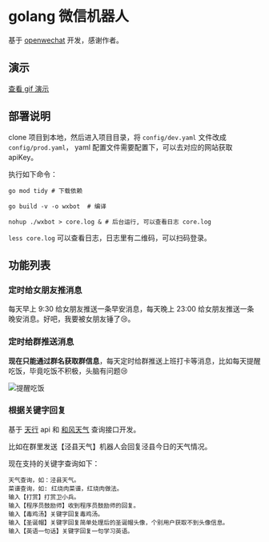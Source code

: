 # golang 微信机器人

基于 [openwechat](https://github.com/eatmoreapple/openwechat) 开发，感谢作者。

## 演示

[查看 gif 演示](https://cdn.xiaobinqt.cn/%E6%BC%94%E7%A4%BA.gif)

## 部署说明

clone 项目到本地，然后进入项目目录，将 `config/dev.yaml` 文件改成 `config/prod.yaml`， yaml 配置文件需要配置下，可以去对应的网站获取 apiKey。

执行如下命令：

```shell
go mod tidy # 下载依赖

go build -v -o wxbot  # 编译

nohup ./wxbot > core.log & # 后台运行, 可以查看日志 core.log
```

`less core.log` 可以查看日志，日志里有二维码，可以扫码登录。

## 功能列表

### 定时给女朋友推消息

每天早上 9:30 给女朋友推送一条早安消息，每天晚上 23:00 给女朋友推送一条晚安消息。好吧，我要被女朋友锤了:cry:。

### 定时给群推送消息

**现在只能通过群名获取群信息**，每天定时给群推送上班打卡等消息，比如每天提醒吃饭，毕竟吃饭不积极，头脑有问题:cry:

![提醒吃饭](https://cdn.xiaobinqt.cn/xiaobinqt.io/20221119/2896b9de50fd40c8bb08a636396fa104.jpg?imageView2/0/q/75|watermark/2/text/eGlhb2JpbnF0/font/dmlqYXlh/fontsize/1000/fill/IzVDNUI1Qg==/dissolve/52/gravity/SouthEast/dx/15/dy/15 '提醒吃饭')

### 根据关键字回复

基于 [天行](https://www.tianapi.com/) api 和 [和风天气](https://console.qweather.com/#/console?lang=zh) 查询接口开发。

比如在群里发送【泾县天气】机器人会回复泾县今日的天气情况。

现在支持的关键字查询如下：

```
天气查询，如：泾县天气。
菜谱查询，如: 红烧肉菜谱，红烧肉做法。
输入【打赏】打赏卫小兵。
输入【程序员鼓励师】收到程序员鼓励师的回复。
输入【毒鸡汤】关键字回复毒鸡汤。
输入【圣诞帽】关键字回复简单处理后的圣诞帽头像，个别用户获取不到头像信息。
输入【英语一句话】关键字回复一句学习英语。
```




